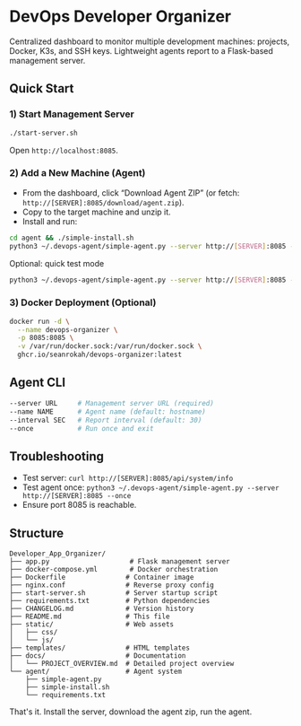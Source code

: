 # DevOps Developer Organizer

Centralized dashboard to monitor multiple development machines: projects, Docker, K3s, and SSH keys. Lightweight agents report to a Flask-based management server.

## Quick Start

### 1) Start Management Server
```bash
./start-server.sh
```
Open `http://localhost:8085`.

### 2) Add a New Machine (Agent)
- From the dashboard, click “Download Agent ZIP” (or fetch: `http://[SERVER]:8085/download/agent.zip`).
- Copy to the target machine and unzip it.
- Install and run:
```bash
cd agent && ./simple-install.sh
python3 ~/.devops-agent/simple-agent.py --server http://[SERVER]:8085 --name "my-machine"
```

Optional: quick test mode
```bash
python3 ~/.devops-agent/simple-agent.py --server http://[SERVER]:8085 --once
```

### 3) Docker Deployment (Optional)
```bash
docker run -d \
  --name devops-organizer \
  -p 8085:8085 \
  -v /var/run/docker.sock:/var/run/docker.sock \
  ghcr.io/seanrokah/devops-organizer:latest
```

## Agent CLI
```bash
--server URL     # Management server URL (required)
--name NAME      # Agent name (default: hostname)
--interval SEC   # Report interval (default: 30)
--once           # Run once and exit
```

## Troubleshooting
- Test server: `curl http://[SERVER]:8085/api/system/info`
- Test agent once: `python3 ~/.devops-agent/simple-agent.py --server http://[SERVER]:8085 --once`
- Ensure port 8085 is reachable.

## Structure
```
Developer_App_Organizer/
├── app.py                    # Flask management server
├── docker-compose.yml        # Docker orchestration
├── Dockerfile               # Container image
├── nginx.conf               # Reverse proxy config
├── start-server.sh          # Server startup script
├── requirements.txt         # Python dependencies
├── CHANGELOG.md             # Version history
├── README.md                # This file
├── static/                  # Web assets
│   ├── css/
│   └── js/
├── templates/               # HTML templates
├── docs/                    # Documentation
│   └── PROJECT_OVERVIEW.md  # Detailed project overview
└── agent/                   # Agent system
    ├── simple-agent.py
    ├── simple-install.sh
    └── requirements.txt
```

That's it. Install the server, download the agent zip, run the agent.
